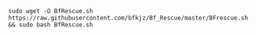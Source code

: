 ```sudo wget -O BfRescue.sh https://raw.githubusercontent.com/bfkjz/Bf_Rescue/master/BFrescue.sh && sudo bash BfRescue.sh```
